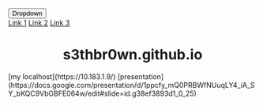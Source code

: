 <style> 
h1{
  text-align: center;
  
}

</style>
<div class="dropdown">
  <button onclick="myFunction()" class="dropbtn">Dropdown</button>
  <div id="myDropdown" class="dropdown-content">
    <a href="#">Link 1</a>
    <a href="#">Link 2</a>
    <a href="#">Link 3</a>
<h1>s3thbr0wn.github.io </h1>
 [my localhost](https://10.183.1.9/)
 [presentation](https://docs.google.com/presentation/d/1ppcfy_mQ0PRBWfNUuqLY4_iA_SY_bKQC9VbGBFE064w/edit#slide=id.g38ef3893d1_0_25)
